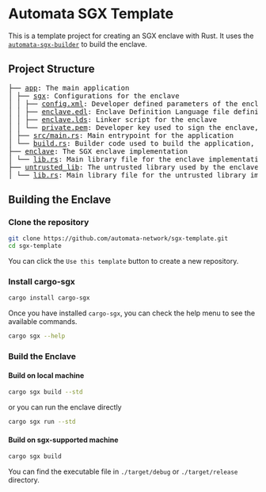 # Automata SGX Template

This is a template project for creating an SGX enclave with Rust. It uses the [`automata-sgx-builder`](https://github.com/automata-network/automata-sgx-builder/tree/main) to build the enclave.

## Project Structure
<pre>
├── <a href="./app/">app</a>: The main application
│ ├── <a href="./app/sgx">sgx</a>: Configurations for the enclave
│ │ ├── <a href="./app/sgx/config.xml">config.xml</a>: Developer defined parameters of the enclave
│ │ ├── <a href="./app/sgx/enclave.edl">enclave.edl</a>: Enclave Definition Language file defining the enclave interface
│ │ ├── <a href="./app/sgx/enclave.lds">enclave.lds</a>: Linker script for the enclave
│ │ └── <a href="./app/sgx/private.pem">private.pem</a>: Developer key used to sign the enclave, do not use this key to sign your enclave in production, please use your own key
│ ├── <a href="./app/src/main.rs">src/main.rs</a>: Main entrypoint for the application
│ └── <a href="./app/build.rs">build.rs</a>: Builder code used to build the application, you don't need change it
├── <a href="./enclave/">enclave</a>: The SGX enclave implementation
│ └── <a href="./enclave/src/lib.rs">lib.rs</a>: Main library file for the enclave implementation
├── <a href="./untrusted_lib/">untrusted_lib</a>: The untrusted library used by the enclave
│ └── <a href="./untrusted_lib/src/lib.rs">lib.rs</a>: Main library file for the untrusted library implementation
</pre>

## Building the Enclave
### Clone the repository
```bash
git clone https://github.com/automata-network/sgx-template.git
cd sgx-template
```
You can click the `Use this template` button to create a new repository.

### Install cargo-sgx
```bash
cargo install cargo-sgx
```
Once you have installed `cargo-sgx`, you can check the help menu to see the available commands.
```bash
cargo sgx --help
```

### Build the Enclave
#### Build on local machine
```bash
cargo sgx build --std
```
or you can run the enclave directly
```bash
cargo sgx run --std
```

#### Build on sgx-supported machine
```bash
cargo sgx build
```
You can find the executable file in `./target/debug` or `./target/release` directory.